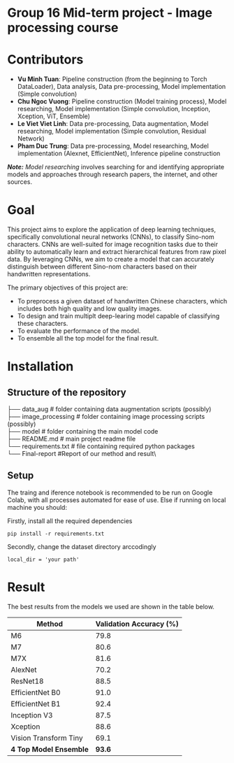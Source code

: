 Group 16 Mid-term project - Image processing course
==============

# Contributors
- **Vu Minh Tuan**: Pipeline construction (from the beginning to Torch DataLoader), Data analysis, Data pre-processing, Model implementation (Simple convolution)
- **Chu Ngoc Vuong**: Pipeline construction (Model training process), Model researching, Model implementation (Simple convolution, Inception, Xception, ViT, Ensemble)
- **Le Viet Viet Linh**: Data pre-processing, Data augmentation, Model researching, Model implementation (Simple convolution, Residual Network)
- **Pham Duc Trung**: Data pre-processing, Model researching, Model implementation (Alexnet, EfficientNet), Inference pipeline construction

**_Note:_** _Model researching_ involves searching for and identifying appropriate models and approaches through research papers, the internet, and other sources.

# Goal
This project aims to explore the application of deep learning techniques, specifically convolutional neural networks (CNNs), to classify Sino-nom characters. CNNs are well-suited for image recognition tasks due to their ability to automatically learn and extract hierarchical features from raw pixel data. By leveraging CNNs, we aim to create a model that can accurately distinguish between different Sino-nom characters based on their handwritten representations.

The primary objectives of this project are:
- To preprocess a given dataset of handwritten Chinese characters, which includes both high quality and low quality images.
- To design and train multiplt deep-learing model capable of classifying these characters.
- To evaluate the performance of the model.
- To ensemble all the top model for the final result.

# Installation
## Structure of the repository

├── data_aug  # folder containing data augmentation scripts (possibly)\
├── image_processing  # folder containing image processing scripts (possibly)\
├── model  # folder containing the main model code\
├── README.md  # main project readme file\
└── requirements.txt  # file containing required python packages\
└── Final-report  #Report of our method and result\

## Setup
The traing and iference notebook is recommended to be run on Google Colab, with all processes automated for ease of use. Else if running on local machine you should:

Firstly, install all the required dependencies
```
pip install -r requirements.txt
```
Secondly, change the dataset directory arccodingly 
```
local_dir = 'your path'
```

# Result

The best results from the models we used are shown in the table below.

| Method | Validation Accuracy (%) |
|---|---|
| M6 | 79.8 |
| M7 | 80.6 |
| M7X | 81.6 |
| AlexNet | 70.2 |
| ResNet18 | 88.5 |
| EfficientNet B0 | 91.0 |
| EfficientNet B1 | 92.4 |
| Inception V3 | 87.5 |
| Xception | 88.6 |
| Vision Transform Tiny | 69.1 |
| **4 Top Model Ensemble** | **93.6** |
